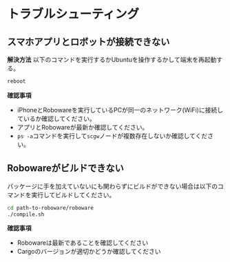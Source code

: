 # トラブルシューティング

## スマホアプリとロボットが接続できない

**解決方法**
以下のコマンドを実行するかUbuntuを操作するかして端末を再起動する。
```bash
reboot
```

**確認事項**

- iPhoneとRobowareを実行しているPCが同一のネットワーク(WiFi)に接続しているか確認してください。
- アプリとRobowareが最新か確認してください。
- `ps -a`コマンドを実行して`scgw`ノードが複数存在しないか確認してください。

## Robowareがビルドできない
パッケージに手を加えていないにも関わらずにビルドができない場合は以下のコマンドを実行してビルドしてください。

```bash
cd path-to-roboware/roboware
./compile.sh
```

**確認事項**

- Robowareは最新であることを確認してください
- Cargoのバージョンが適切かどうか確認してください